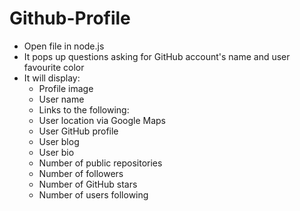 # Github-Profile

* Open file in node.js
* It pops up questions asking for GitHub account's name and user favourite color
* It will display:
    * Profile image
    * User name
    * Links to the following:
    * User location via Google Maps
    * User GitHub profile
    * User blog
    * User bio
    * Number of public repositories
    * Number of followers
    * Number of GitHub stars
    * Number of users following
